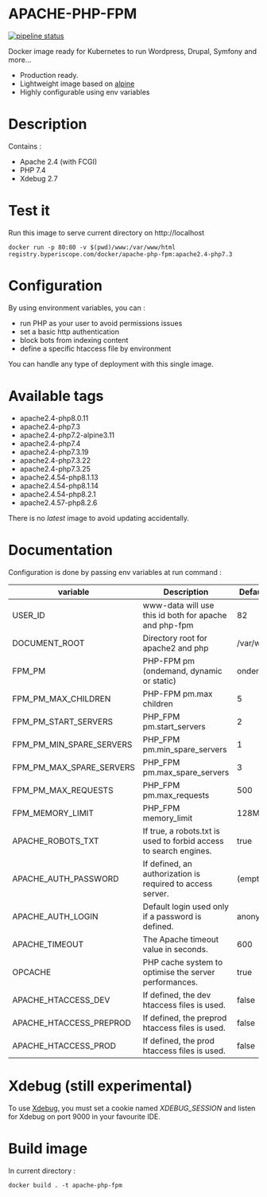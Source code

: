 # APACHE-PHP-FPM

[![pipeline status](https://gitlab.byperiscope.com/docker/apache-php-fpm/badges/master/pipeline.svg)](https://gitlab.byperiscope.com/docker/apache-php-fpm/commits/master)

Docker image ready for Kubernetes to run Wordpress, Drupal, Symfony and more...

* Production ready.
* Lightweight image based on [alpine](https://hub.docker.com/_/alpine)
* Highly configurable using env variables

# Description

Contains :
* Apache 2.4 (with FCGI)
* PHP 7.4
* Xdebug 2.7

# Test it

Run this image to serve current directory on http://localhost
```
docker run -p 80:80 -v $(pwd)/www:/var/www/html registry.byperiscope.com/docker/apache-php-fpm:apache2.4-php7.3
```

# Configuration

By using environment variables, you can :
* run PHP as your user to avoid permissions issues
* set a basic http authentication
* block bots from indexing content
* define a specific htaccess file by environment

You can handle any type of deployment with this single image.

# Available tags

* apache2.4-php8.0.11
* apache2.4-php7.3
* apache2.4-php7.2-alpine3.11
* apache2.4-php7.4
* apache2.4-php7.3.19
* apache2.4-php7.3.22
* apache2.4-php7.3.25
* apache2.4.54-php8.1.13
* apache2.4.54-php8.1.14
* apache2.4.54-php8.2.1
* apache2.4.57-php8.2.6

There is no *latest* image to avoid updating accidentally.

# Documentation

Configuration is done by passing env variables at run command :

| variable                 | Description                                                       | Default value |
|--------------------------|-------------------------------------------------------------------|---------------|
| USER_ID                  | www-data will use this id both for apache and php-fpm             | 82            |
| DOCUMENT_ROOT            | Directory root for apache2 and php                                | /var/www/html |
| FPM_PM                   | PHP-FPM pm (ondemand, dynamic or static)                          | ondemand      |
| FPM_PM_MAX_CHILDREN      | PHP-FPM pm.max children                                           | 5             |
| FPM_PM_START_SERVERS     | PHP_FPM pm.start_servers                                          | 2             |
| FPM_PM_MIN_SPARE_SERVERS | PHP_FPM pm.min_spare_servers                                      | 1             |
| FPM_PM_MAX_SPARE_SERVERS | PHP_FPM pm.max_spare_servers                                      | 3             |
| FPM_PM_MAX_REQUESTS      | PHP_FPM pm.max_requests                                           | 500           |
| FPM_MEMORY_LIMIT         | PHP_FPM memory_limit                                              | 128M          |
| APACHE_ROBOTS_TXT        | If true, a robots.txt is used to forbid access to search engines. | true          |
| APACHE_AUTH_PASSWORD     | If defined, an authorization is required to access server.        | (empty)       |
| APACHE_AUTH_LOGIN        | Default login used only if a password is defined.                 | anonymous     |
| APACHE_TIMEOUT           | The Apache timeout value in seconds.                              | 600           |
| OPCACHE                  | PHP cache system to optimise the server performances.             | true          |
| APACHE_HTACCESS_DEV      | If defined, the dev htaccess files is used.                       | false         |
| APACHE_HTACCESS_PREPROD  | If defined, the preprod htaccess files is used.                   | false         |
| APACHE_HTACCESS_PROD     | If defined, the prod htaccess files is used.                      | false         |

# Xdebug (still experimental)

To use [Xdebug](https://xdebug.org/), you must set a cookie named *XDEBUG_SESSION* 
and listen for Xdebug on port 9000 in your favourite IDE.

# Build image

In current directory :

```
docker build . -t apache-php-fpm
```
